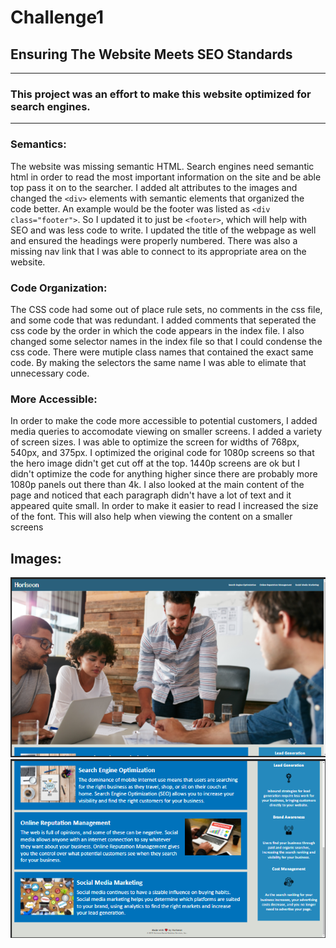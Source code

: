 # Challenge1
## Ensuring The Website Meets SEO Standards #
---
### This project was an effort to make this website optimized for search engines.
---
### **Semantics:**
The website was missing semantic HTML. Search engines need semantic html in order to read the most important information on the site and be able top pass it on to the searcher. I added alt attributes to the images and changed the `<div>` elements with semantic elements that organized the code better. An example would be the footer was listed as `<div class="footer">`. So I updated it to just be `<footer>`, which will help with SEO and was less code to write. I updated the title of the webpage as well and ensured the headings were properly numbered. There was also a missing nav link that I was able to connect to its appropriate area on the website. 

### **Code Organization:**
The CSS code had some out of place rule sets, no comments in the css file, and some code that was redundant. I added comments that seperated the css code by the order in which the code appears in the index file. I also changed some selector names in the index file so that I could condense the css code. There were mutiple class names that contained the exact same code. By making the selectors the same name I was able to elimate that unnecessary code.

### **More Accessible:**
In order to make the code more accessible to potential customers, I added media queries to accomodate viewing on smaller screens. I added a variety of screen sizes. I was able to optimize the screen for widths of 768px, 540px, and 375px. I optimized the original code for 1080p screens so that the hero image didn't get cut off at the top. 1440p screens are ok but I didn't optimize the code for anything higher since there are probably more 1080p panels out there than 4k. I also looked at the main content of the page and noticed that each paragraph didn't have a lot of text and it appeared quite small. In order to make it easier to read I increased the size of the font. This will also help when viewing the content on a smaller screens

## **Images:**
![Screenshot](assets\images\page-1.PNG)
![Screenshot](assets\images\page-2.PNG)